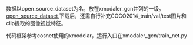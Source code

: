 数据以open_source_dataset为名，放在xmodaler_gcn并列的一级。
[open_source_dataset](https://drive.google.com/drive/folders/1NnoJpguncj2fBqfFp3Zx_RfTg3uti3qC?usp=drive_link),下载后，还需自行补充COCO2014_train/val/test图片和clip提取的图像视觉特征。

代码框架参考cosnet使用的xmodelar，运行入口在xmodaler_gcn/train_net.py
